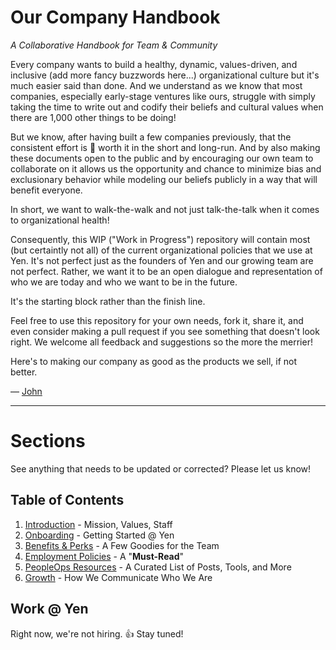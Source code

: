 # Our Company Handbook
*A Collaborative Handbook for Team & Community*

Every company wants to build a healthy, dynamic, values-driven, and inclusive (add more fancy buzzwords here...) organizational culture but it's much easier said than done. And we understand as we know that most companies, especially early-stage ventures like ours, struggle with simply taking the time to write out and codify their beliefs and cultural values when there are 1,000 other things to be doing!

But we know, after having built a few companies previously, that the consistent effort is :100: worth it in the short and long-run. And by also making these documents open to the public and by encouraging our own team to collaborate on it allows us the opportunity and chance to minimize bias and exclusionary behavior while modeling our beliefs publicly in a way that will benefit everyone.

In short, we want to walk-the-walk and not just talk-the-talk when it comes to organizational health!

Consequently, this WIP ("Work in Progress") repository will contain most (but certaintly not all) of the current organizational policies that we use at Yen. It's not perfect just as the founders of Yen and our growing team are not perfect. Rather, we want it to be an open dialogue and representation of who we are today and who we want to be in the future. 

It's the starting block rather than the finish line.

Feel free to use this repository for your own needs, fork it, share it, and even consider making a pull request if you see something that doesn't look right. We welcome all feedback and suggestions so the more the merrier!

Here's to making our company as good as the products we sell, if not better.

— [John](mailto:john@yen.io) 

***

# Sections

See anything that needs to be updated or corrected? Please let us know!

## Table of Contents

1. [Introduction](###) - Mission, Values, Staff
2. [Onboarding](https://github.com/pinpt/handbook/blob/master/1-onboarding.md) - Getting Started @ Yen
2. [Benefits & Perks](https://github.com/pinpt/handbook/blob/master/2-benefits.md) - A Few Goodies for the Team
3. [Employment Policies](https://github.com/pinpt/handbook/blob/master/3-employment.md) - A "**Must-Read**"
4. [PeopleOps Resources](https://github.com/pinpt/handbook/blob/master/5-resources.md) - A Curated List of Posts, Tools, and More
5. [Growth](https://github.com/pinpt/growth) - How We Communicate Who We Are

## Work @ Yen

Right now, we're not hiring. :thumbsup: Stay tuned!
